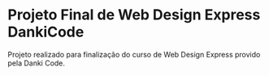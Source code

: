 # Projeto Final de Web Design Express DankiCode #

Projeto realizado para finalização do curso de Web Design Express provido pela Danki Code.
